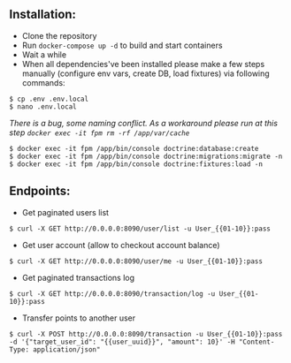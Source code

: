 ## Installation:

- Clone the repository
- Run `docker-compose up -d` to build and start containers
- Wait a while
- When all dependencies've been installed please make a few steps manually (configure env vars, create DB, load fixtures) via following commands:
```
$ cp .env .env.local
$ nano .env.local
```
_There is a bug, some naming conflict. As a workaround please run at this step `docker exec -it fpm rm -rf /app/var/cache`_
```
$ docker exec -it fpm /app/bin/console doctrine:database:create
$ docker exec -it fpm /app/bin/console doctrine:migrations:migrate -n
$ docker exec -it fpm /app/bin/console doctrine:fixtures:load -n
```

## Endpoints:

- Get paginated users list
```
$ curl -X GET http://0.0.0.0:8090/user/list -u User_{{01-10}}:pass
```

- Get user account (allow to checkout account balance)
```
$ curl -X GET http://0.0.0.0:8090/user/me -u User_{{01-10}}:pass
```

- Get paginated transactions log
```
$ curl -X GET http://0.0.0.0:8090/transaction/log -u User_{{01-10}}:pass
```

- Transfer points to another user
```
$ curl -X POST http://0.0.0.0:8090/transaction -u User_{{01-10}}:pass -d '{"target_user_id": "{{user_uuid}}", "amount": 10}' -H "Content-Type: application/json"
```